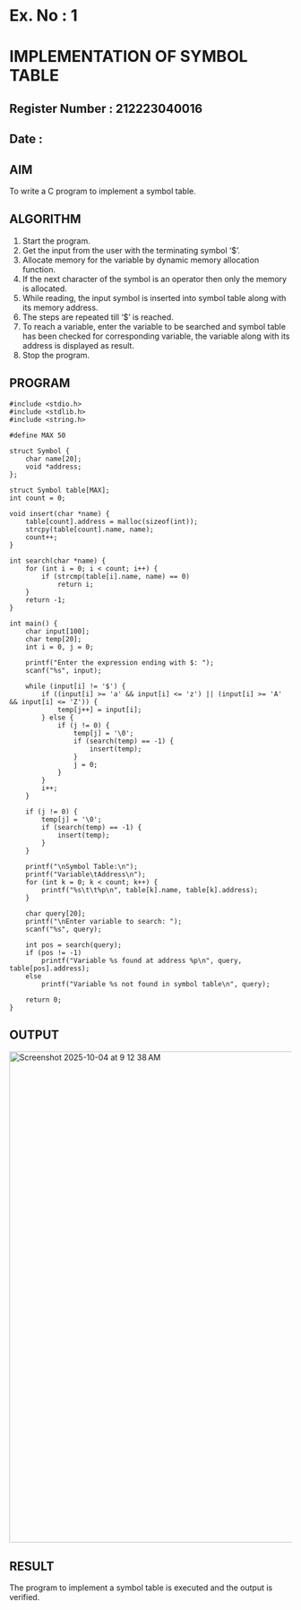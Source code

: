 # Ex. No : 1	
# IMPLEMENTATION OF SYMBOL TABLE 
## Register Number : 212223040016
## Date : 

## AIM   
To write a C program to implement a symbol table.

## ALGORITHM
1.	Start the program.
2.	Get the input from the user with the terminating symbol ‘$’.
3.	Allocate memory for the variable by dynamic memory allocation function.
4.	If the next character of the symbol is an operator then only the memory is allocated.
5.	While reading, the input symbol is inserted into symbol table along with its memory address.
6.	The steps are repeated till ‘$’ is reached.
7.	To reach a variable, enter the variable to be searched and symbol table has been checked for corresponding variable, the variable along with its address is displayed as result.
8.	Stop the program. 

## PROGRAM
```
#include <stdio.h>
#include <stdlib.h>
#include <string.h>

#define MAX 50

struct Symbol {
    char name[20];
    void *address;
};

struct Symbol table[MAX];
int count = 0;

void insert(char *name) {
    table[count].address = malloc(sizeof(int));
    strcpy(table[count].name, name);
    count++;
}

int search(char *name) {
    for (int i = 0; i < count; i++) {
        if (strcmp(table[i].name, name) == 0)
            return i;
    }
    return -1;
}

int main() {
    char input[100];
    char temp[20];
    int i = 0, j = 0;

    printf("Enter the expression ending with $: ");
    scanf("%s", input);

    while (input[i] != '$') {
        if ((input[i] >= 'a' && input[i] <= 'z') || (input[i] >= 'A' && input[i] <= 'Z')) {
            temp[j++] = input[i];
        } else {
            if (j != 0) {
                temp[j] = '\0';
                if (search(temp) == -1) {
                    insert(temp);
                }
                j = 0;
            }
        }
        i++;
    }

    if (j != 0) {
        temp[j] = '\0';
        if (search(temp) == -1) {
            insert(temp);
        }
    }

    printf("\nSymbol Table:\n");
    printf("Variable\tAddress\n");
    for (int k = 0; k < count; k++) {
        printf("%s\t\t%p\n", table[k].name, table[k].address);
    }

    char query[20];
    printf("\nEnter variable to search: ");
    scanf("%s", query);

    int pos = search(query);
    if (pos != -1)
        printf("Variable %s found at address %p\n", query, table[pos].address);
    else
        printf("Variable %s not found in symbol table\n", query);

    return 0;
}

```

## OUTPUT 
<img width="1531" height="877" alt="Screenshot 2025-10-04 at 9 12 38 AM" src="https://github.com/user-attachments/assets/66514316-bea1-453e-bde2-880fda95aa1e" />

## RESULT
The program to implement a symbol table is executed and the output is verified.
